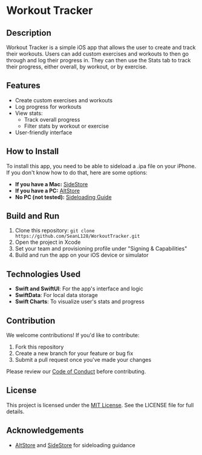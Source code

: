 # Workout Tracker

## Description
Workout Tracker is a simple iOS app that allows the user to create and track their workouts. Users can add custom exercises and workouts to then go through and log their progress in. They can then use the Stats tab to track their progress, either overall, by workout, or by exercise.

## Features
- Create custom exercises and workouts
- Log progress for workouts
- View stats:
  - Track overall progress
  - Filter stats by workout or exercise
- User-friendly interface

## How to Install
To install this app, you need to be able to sideload a .ipa file on your iPhone. If you don't know how to do that, here are some options:
- **If you have a Mac:** [SideStore](https://sidestore.io/)
- **If you have a PC:** [AltStore](https://altstore.io/)
- **No PC (not tested):** [Sideloading Guide](https://sideloading.vercel.app/guide)

## Build and Run
1. Clone this repository: `git clone https://github.com/SeanL128/WorkoutTracker.git`
2. Open the project in Xcode
3. Set your team and provisioning profile under "Signing & Capabilities"
4. Build and run the app on your iOS device or simulator

## Technologies Used
- **Swift and SwiftUI**: For the app's interface and logic
- **SwiftData**: For local data storage
- **Swift Charts**: To visualize user's stats and progress

## Contribution
We welcome contributions! If you'd like to contribute:
1. Fork this repository
2. Create a new branch for your feature or bug fix
3. Submit a pull request once you've made your changes

Please review our [Code of Conduct](CODE_OF_CONDUCT.md) before contributing.

## License
This project is licensed under the [MIT License](LICENSE). See the LICENSE file for full details.

## Acknowledgements
- [AltStore](https://altstore.io/) and [SideStore](https://sidestore.io/) for sideloading guidance
